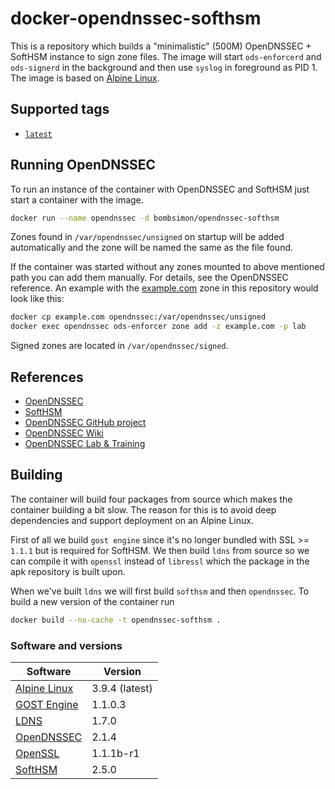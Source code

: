 # docker-opendnssec-softhsm

This is a repository which builds a "minimalistic" (500M) OpenDNSSEC + SoftHSM instance
to sign zone files. The image will start `ods-enforcerd` and `ods-signerd` in
the background and then use `syslog` in foreground as PID 1. The image is based on [Alpine Linux].

## Supported tags

* [`latest`]

## Running OpenDNSSEC

To run an instance of the container with OpenDNSSEC and SoftHSM just start a
container with the image.

```sh
docker run --name opendnssec -d bombsimon/opendnssec-softhsm
```

Zones found in `/var/opendnssec/unsigned` on startup will be added automatically
and the zone will be named the same as the file found.

If the container was started without any zones mounted to above mentioned path
you can add them manually. For details, see the OpenDNSSEC reference. An example
with the [example.com] zone in this repository would look like this:

```sh
docker cp example.com opendnssec:/var/opendnssec/unsigned
docker exec opendnssec ods-enforcer zone add -z example.com -p lab
```

Signed zones are located in `/var/opendnssec/signed`.

## References

* [OpenDNSSEC]
* [SoftHSM]
* [OpenDNSSEC GitHub project]
* [OpenDNSSEC Wiki]
* [OpenDNSSEC Lab & Training]

## Building

The container will build four packages from source which makes the container
building a bit slow. The reason for this is to avoid deep dependencies and
support deployment on an Alpine Linux.

First of all we build `gost engine` since it's no longer bundled with SSL >=
`1.1.1` but is required for SoftHSM. We then build `ldns` from source so we can
compile it with `openssl` instead of `libressl` which the package in the apk
repository is built upon.

When we've built `ldns` we will first build `softhsm` and then `opendnssec`. To
build a new version of the container run

```sh
docker build --no-cache -t opendnssec-softhsm .
```

### Software and versions

| Software       | Version        |
| -------------- | -------------- |
| [Alpine Linux] | 3.9.4 (latest) |
| [GOST Engine]  | 1.1.0.3        |
| [LDNS]         | 1.7.0          |
| [OpenDNSSEC]   | 2.1.4          |
| [OpenSSL]      | 1.1.1b-r1      |
| [SoftHSM]      | 2.5.0          |

  [`latest`]: https://github.com/bombsimon/docker-opendnssec-softhsm/blob/master/Dockerfile
  [Alpine Linux]: https://alpinelinux.org/
  [GOST engine]: https://github.com/gost-engine/engine
  [LDNS]: https://www.nlnetlabs.nl/projects/ldns/about/
  [OpenDNSSEC GitHub project]: https://github.com/opendnssec
  [OpenDNSSEC Lab & Training]: https://github.com/opendnssec/odslab
  [OpenDNSSEC Wiki]: https://wiki.opendnssec.org/display/DOCS20
  [OpenDNSSEC]: https://www.opendnssec.org/
  [OpenSSL]: https://pkgs.alpinelinux.org/package/v3.9/main/x86/openssl-dev
  [SoftHSM]: https://www.opendnssec.org/softhsm/
  [example.com]: example.com
